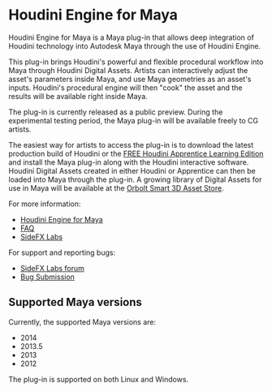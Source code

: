 # Houdini Engine for Maya
Houdini Engine for Maya is a Maya plug-in that allows deep integration of
Houdini technology into Autodesk Maya through the use of Houdini Engine.

This plug-in brings Houdini's powerful and flexible procedural workflow into
Maya through Houdini Digital Assets. Artists can interactively adjust the
asset's parameters inside Maya, and use Maya geometries as an asset's inputs.
Houdini's procedural engine will then "cook" the asset and the results will be
available right inside Maya.

The plug-in is currently released as a public preview. During the experimental
testing period, the Maya plug-in will be available freely to CG artists.

The easiest way for artists to access the plug-in is to download the latest
production build of Houdini or the [FREE Houdini Apprentice Learning
Edition](http://www.sidefx.com/index.php?option=com_download&task=apprentice&Itemid=208)
and install the Maya plug-in along with the Houdini interactive software.
Houdini Digital Assets created in either Houdini or Apprentice can then be
loaded into Maya through the plug-in. A growing library of Digital Assets for
use in Maya will be available at the [Orbolt Smart 3D Asset
Store](http://www.orbolt.com/maya).

For more information:

* [Houdini Engine for Maya](http://www.sidefx.com/maya)
* [FAQ](http://www.sidefx.com/index.php?option=com_content&task=view&id=2616&Itemid=392)
* [SideFX Labs](http://labs.sidefx.com)

For support and reporting bugs:

* [SideFX Labs forum](http://www.sidefx.com/index.php?option=com_forum&Itemid=172&page=viewforum&f=46)
* [Bug Submission](http://www.sidefx.com/index.php?option=com_content&task=view&id=768&Itemid=239)

## Supported Maya versions
Currently, the supported Maya versions are:

* 2014
* 2013.5
* 2013
* 2012

The plug-in is supported on both Linux and Windows.
